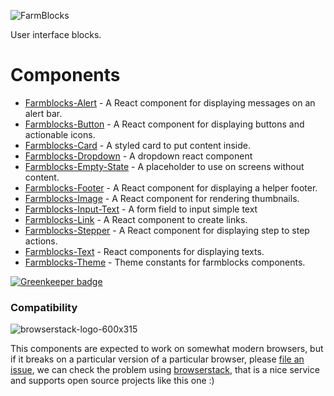 ![FarmBlocks](https://user-images.githubusercontent.com/7760/31051341-4d280118-a63c-11e7-9e8f-3b375ca8f9a0.png)

User interface blocks.

# Components

* [Farmblocks-Alert](https://github.com/CraveFood/farmblocks/tree/master/packages/alert) - A React component for displaying messages on an alert bar.
* [Farmblocks-Button](https://github.com/CraveFood/farmblocks/tree/master/packages/button) - A React component for displaying buttons and actionable icons.
* [Farmblocks-Card](https://github.com/CraveFood/farmblocks/tree/master/packages/card) - A styled card to put content inside.
* [Farmblocks-Dropdown](https://github.com/CraveFood/farmblocks/tree/master/packages/dropdown) - A dropdown react component
* [Farmblocks-Empty-State](https://github.com/CraveFood/farmblocks/tree/master/packages/empty-state) - A placeholder to use on screens without content.
* [Farmblocks-Footer](https://github.com/CraveFood/farmblocks/tree/master/packages/footer) - A React component for displaying a helper footer.
* [Farmblocks-Image](https://github.com/CraveFood/farmblocks/tree/master/packages/image) - A React component for rendering thumbnails.
* [Farmblocks-Input-Text](https://github.com/CraveFood/farmblocks/tree/master/packages/input-text) - A form field to input simple text
* [Farmblocks-Link](https://github.com/CraveFood/farmblocks/tree/master/packages/link) - A React component to create links.
* [Farmblocks-Stepper](https://github.com/CraveFood/farmblocks/tree/master/packages/stepper) - A React component for displaying step to step actions.
* [Farmblocks-Text](https://github.com/CraveFood/farmblocks/tree/master/packages/text) - React components for displaying texts.
* [Farmblocks-Theme](https://github.com/CraveFood/farmblocks/tree/master/packages/theme) - Theme constants for farmblocks components.

[![Greenkeeper badge](https://badges.greenkeeper.io/CraveFood/farmblocks.svg)](https://greenkeeper.io/)

### Compatibility

![browserstack-logo-600x315](https://user-images.githubusercontent.com/7760/34738829-7327ddc4-f561-11e7-97e2-2fe0474eaf05.png)

This components are expected to work on somewhat modern browsers, but if it breaks on a particular version of a particular browser, please [file an issue](https://github.com/CraveFood/farmblocks/issues), we can check the problem using [browserstack](http://browserstack.com/), that is a nice service and supports open source projects like this one :)

